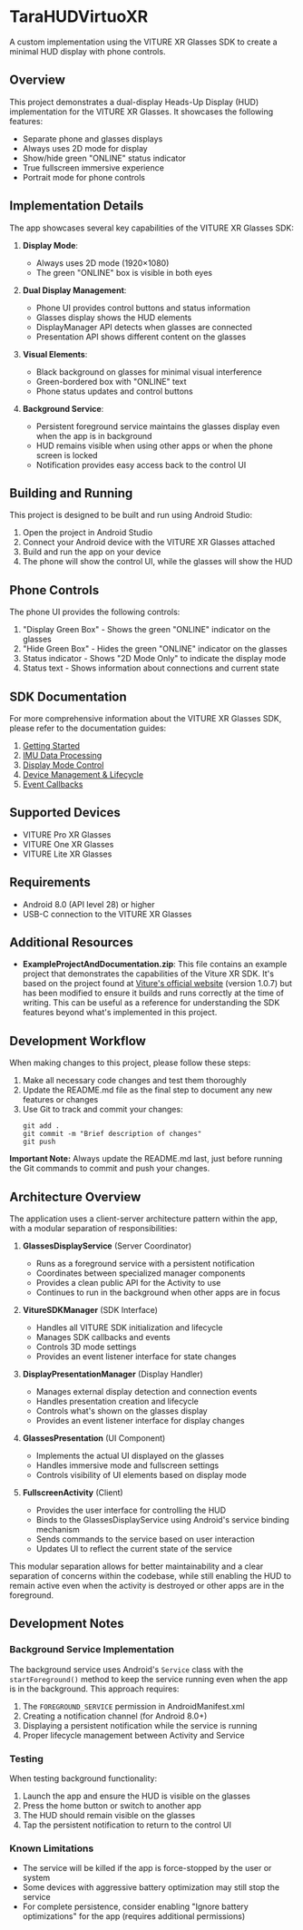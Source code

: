 # TaraHUDVirtuoXR

A custom implementation using the VITURE XR Glasses SDK to create a minimal HUD display with phone controls.

## Overview

This project demonstrates a dual-display Heads-Up Display (HUD) implementation for the VITURE XR Glasses. It showcases the following features:

- Separate phone and glasses displays
- Always uses 2D mode for display
- Show/hide green "ONLINE" status indicator
- True fullscreen immersive experience
- Portrait mode for phone controls

## Implementation Details

The app showcases several key capabilities of the VITURE XR Glasses SDK:

1. **Display Mode**: 
   - Always uses 2D mode (1920×1080)
   - The green "ONLINE" box is visible in both eyes

2. **Dual Display Management**:
   - Phone UI provides control buttons and status information
   - Glasses display shows the HUD elements
   - DisplayManager API detects when glasses are connected
   - Presentation API shows different content on the glasses

3. **Visual Elements**:
   - Black background on glasses for minimal visual interference
   - Green-bordered box with "ONLINE" text
   - Phone status updates and control buttons

4. **Background Service**:
   - Persistent foreground service maintains the glasses display even when the app is in background
   - HUD remains visible when using other apps or when the phone screen is locked
   - Notification provides easy access back to the control UI

## Building and Running

This project is designed to be built and run using Android Studio:

1. Open the project in Android Studio
2. Connect your Android device with the VITURE XR Glasses attached
3. Build and run the app on your device
4. The phone will show the control UI, while the glasses will show the HUD

## Phone Controls

The phone UI provides the following controls:

1. "Display Green Box" - Shows the green "ONLINE" indicator on the glasses
2. "Hide Green Box" - Hides the green "ONLINE" indicator on the glasses
3. Status indicator - Shows "2D Mode Only" to indicate the display mode
4. Status text - Shows information about connections and current state

## SDK Documentation

For more comprehensive information about the VITURE XR Glasses SDK, please refer to the documentation guides:

1. [Getting Started](Documentation/getting-started.md)
2. [IMU Data Processing](Documentation/feature-imu-data-processing.md)
3. [Display Mode Control](Documentation/feature-display-mode-control.md)
4. [Device Management & Lifecycle](Documentation/feature-device-management.md)
5. [Event Callbacks](Documentation/feature-event-callbacks.md)

## Supported Devices

- VITURE Pro XR Glasses
- VITURE One XR Glasses
- VITURE Lite XR Glasses

## Requirements

- Android 8.0 (API level 28) or higher
- USB-C connection to the VITURE XR Glasses

## Additional Resources

- **ExampleProjectAndDocumentation.zip**: This file contains an example project that demonstrates the capabilities of the Viture XR SDK. It's based on the project found at [Viture's official website](https://first.viture.com/developer/viture-sdk-for-android) (version 1.0.7) but has been modified to ensure it builds and runs correctly at the time of writing. This can be useful as a reference for understanding the SDK features beyond what's implemented in this project.

## Development Workflow

When making changes to this project, please follow these steps:

1. Make all necessary code changes and test them thoroughly
2. Update the README.md file as the final step to document any new features or changes
3. Use Git to track and commit your changes:
   ```
   git add .
   git commit -m "Brief description of changes"
   git push
   ```

**Important Note:** Always update the README.md last, just before running the Git commands to commit and push your changes.

## Architecture Overview

The application uses a client-server architecture pattern within the app, with a modular separation of responsibilities:

1. **GlassesDisplayService** (Server Coordinator)
   - Runs as a foreground service with a persistent notification
   - Coordinates between specialized manager components
   - Provides a clean public API for the Activity to use
   - Continues to run in the background when other apps are in focus

2. **VitureSDKManager** (SDK Interface)
   - Handles all VITURE SDK initialization and lifecycle
   - Manages SDK callbacks and events
   - Controls 3D mode settings
   - Provides an event listener interface for state changes

3. **DisplayPresentationManager** (Display Handler)
   - Manages external display detection and connection events
   - Handles presentation creation and lifecycle
   - Controls what's shown on the glasses display
   - Provides an event listener interface for display changes

4. **GlassesPresentation** (UI Component)
   - Implements the actual UI displayed on the glasses
   - Handles immersive mode and fullscreen settings
   - Controls visibility of UI elements based on display mode

5. **FullscreenActivity** (Client)
   - Provides the user interface for controlling the HUD
   - Binds to the GlassesDisplayService using Android's service binding mechanism
   - Sends commands to the service based on user interaction
   - Updates UI to reflect the current state of the service

This modular separation allows for better maintainability and a clear separation of concerns within the codebase, while still enabling the HUD to remain active even when the activity is destroyed or other apps are in the foreground.

## Development Notes

### Background Service Implementation
The background service uses Android's `Service` class with the `startForeground()` method to keep the service running even when the app is in the background. This approach requires:

1. The `FOREGROUND_SERVICE` permission in AndroidManifest.xml
2. Creating a notification channel (for Android 8.0+)
3. Displaying a persistent notification while the service is running
4. Proper lifecycle management between Activity and Service

### Testing
When testing background functionality:
1. Launch the app and ensure the HUD is visible on the glasses
2. Press the home button or switch to another app
3. The HUD should remain visible on the glasses
4. Tap the persistent notification to return to the control UI

### Known Limitations
- The service will be killed if the app is force-stopped by the user or system
- Some devices with aggressive battery optimization may still stop the service
- For complete persistence, consider enabling "Ignore battery optimizations" for the app (requires additional permissions)

